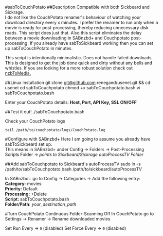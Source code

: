 #sabToCouchPotato
##Description
Compatible with both Sickbeard and Sickrage.  
I do not like the CouchPotato renamer's behaviour of watching your download directory every x minutes. I prefer the renamer to run only when a movie is ready for post-processing, thereby reducing unnecessary disk reads. This script does just that. Also this script eliminates the delay between a movie downloading in SABnzbd+ and Couchpotato post-processing. If you already have sabToSickbeard working then you can set up sabToCouchPotato in minutes.

This script is intentionally minimalistic. Does not handle failed downloads. This is designed to get the job done quick and dirty without any bells and whistles. If you are looking for a more robust solution check out [nzbToMedia.](https://github.com/clinton-hall/nzbToMedia) 

##Linux Installation
	git clone git@github.com:renegaed/usenet.git && cd usenet
	cd sabToCouchpotato
	chmod +x sabToCouchpotato.bash
	vi sabToCouchpotato.bash

Enter your CouchPotato details: **Host, Port, API Key, SSL ON/OFF**

##Test it out!
	./sabToCouchpotato.bash

Check your CouchPotato logs 

	tail /path/to/couchpotato/logs/CouchPotato.log

#Configure with SABnzbd+
Here I am going to assume you already have sabToSickbeard set up.  
This means in SABnzbd+ under Config -> Folders -> Post-Processing Scripts Folder -> *points to Sickbeard/Sickrage autoProcessTV Folder*

##Add sabToCouchpotato to Sickbeard's autoProcessTV
	sudo ln -s /path/to/sabToCouchpotato.bash /path/to/sickbeard/autoProcessTV

In SABnzbd+ go to Config -> Categories -> Add the following entry:  
**Category:** movies  
**Priority:** Default  
**Processing:** +Delete  
**Script:** sabToCouchpotato.bash  
**Folder/Path:** *your_destination_path*

#Turn CouchPotato Continuous Folder-Scanning Off
In CouchPotato go to Settings -> Renamer -> Rename downloaded movies

Set Run Every -> `0` (disabled)
Set Force Every -> `0` (disabled)